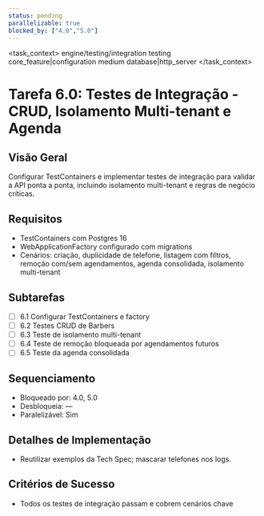 ```yaml
---
status: pending
parallelizable: true
blocked_by: ["4.0","5.0"]
---
```


<task_context>
<domain>engine/testing/integration</domain>
<type>testing</type>
<scope>core_feature|configuration</scope>
<complexity>medium</complexity>
<dependencies>database|http_server</dependencies>
<unblocks></unblocks>
</task_context>

# Tarefa 6.0: Testes de Integração - CRUD, Isolamento Multi-tenant e Agenda

## Visão Geral
Configurar TestContainers e implementar testes de integração para validar a API ponta a ponta, incluindo isolamento multi-tenant e regras de negócio críticas.

## Requisitos
- TestContainers com Postgres 16
- WebApplicationFactory configurado com migrations
- Cenários: criação, duplicidade de telefone, listagem com filtros, remoção com/sem agendamentos, agenda consolidada, isolamento multi-tenant

## Subtarefas
- [ ] 6.1 Configurar TestContainers e factory
- [ ] 6.2 Testes CRUD de Barbers
- [ ] 6.3 Teste de isolamento multi-tenant
- [ ] 6.4 Teste de remoção bloqueada por agendamentos futuros
- [ ] 6.5 Teste da agenda consolidada

## Sequenciamento
- Bloqueado por: 4.0, 5.0
- Desbloqueia: —
- Paralelizável: Sim

## Detalhes de Implementação
- Reutilizar exemplos da Tech Spec; mascarar telefones nos logs.

## Critérios de Sucesso
- Todos os testes de integração passam e cobrem cenários chave